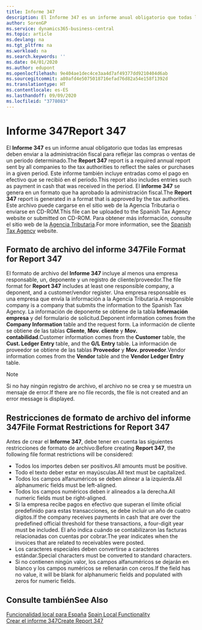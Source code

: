 ```yaml
---
title: Informe 347
description: El Informe 347 es un informe anual obligatorio que todas las empresas deben enviar a la administración fiscal para reflejar las compras o ventas de un periodo determinado. Este informe también incluye entradas como el pago en efectivo que se recibió en el período.
author: SorenGP
ms.service: dynamics365-business-central
ms.topic: article
ms.devlang: na
ms.tgt_pltfrm: na
ms.workload: na
ms.search.keywords: ''
ms.date: 04/01/2020
ms.author: edupont
ms.openlocfilehash: 9e404ae1dec4ce3aa4d7af49377dd9210404d6ab
ms.sourcegitcommit: a80afd4e5075018716efad76d82a54e158f1392d
ms.translationtype: HT
ms.contentlocale: es-ES
ms.lasthandoff: 09/09/2020
ms.locfileid: "3778083"
---
```

# <a name="report-347"></a><span data-ttu-id="c98e4-104">Informe 347</span><span class="sxs-lookup"><span data-stu-id="c98e4-104">Report 347</span></span>
<span data-ttu-id="c98e4-105">El **Informe 347** es un informe anual obligatorio que todas las empresas deben enviar a la administración fiscal para reflejar las compras o ventas de un periodo determinado.</span><span class="sxs-lookup"><span data-stu-id="c98e4-105">The **Report 347** report is a required annual report sent by all companies to the tax authorities to reflect the sales or purchases in a given period.</span></span> <span data-ttu-id="c98e4-106">Este informe también incluye entradas como el pago en efectivo que se recibió en el período.</span><span class="sxs-lookup"><span data-stu-id="c98e4-106">This report also includes entries such as payment in cash that was received in the period.</span></span> <span data-ttu-id="c98e4-107">El **informe 347** se genera en un formato que ha aprobado la administración fiscal.</span><span class="sxs-lookup"><span data-stu-id="c98e4-107">The **Report 347** report is generated in a format that is approved by the tax authorities.</span></span> <span data-ttu-id="c98e4-108">Este archivo puede cargarse en el sitio web de la Agencia Tributaria o enviarse en CD-ROM.</span><span class="sxs-lookup"><span data-stu-id="c98e4-108">This file can be uploaded to the Spanish Tax Agency website or submitted on CD-ROM.</span></span> <span data-ttu-id="c98e4-109">Para obtener más información, consulte el sitio web de la [Agencia Tributaria](https://www.agenciatributaria.es/AEAT.internet/en_gb/Inicio.shtml).</span><span class="sxs-lookup"><span data-stu-id="c98e4-109">For more information, see the [Spanish Tax Agency](https://www.agenciatributaria.es/AEAT.internet/en_gb/Inicio.shtml) website.</span></span>  

## <a name="file-format-for-report-347"></a><span data-ttu-id="c98e4-110">Formato de archivo del informe 347</span><span class="sxs-lookup"><span data-stu-id="c98e4-110">File Format for Report 347</span></span>  
<span data-ttu-id="c98e4-111">El formato de archivo del **Informe 347** incluye al menos una empresa responsable, un, deponente y un registro de cliente/proveedor.</span><span class="sxs-lookup"><span data-stu-id="c98e4-111">The file format for **Report 347** includes at least one responsible company, a deponent, and a customer/vendor register.</span></span> <span data-ttu-id="c98e4-112">Una empresa responsable es una empresa que envía la información a la Agencia Tributaria.</span><span class="sxs-lookup"><span data-stu-id="c98e4-112">A responsible company is a company that submits the information to the Spanish Tax Agency.</span></span> <span data-ttu-id="c98e4-113">La información de deponente se obtiene de la tabla **Información empresa** y del formulario de solicitud.</span><span class="sxs-lookup"><span data-stu-id="c98e4-113">Deponent information comes from the **Company Information** table and the request form.</span></span> <span data-ttu-id="c98e4-114">La información de cliente se obtiene de las tablas **Cliente**, **Mov. cliente** y **Mov. contabilidad**.</span><span class="sxs-lookup"><span data-stu-id="c98e4-114">Customer information comes from the **Customer** table, the **Cust. Ledger Entry** table, and the **G/L Entry** table.</span></span> <span data-ttu-id="c98e4-115">La información de proveedor se obtiene de las tablas **Proveedor** y **Mov. proveedor**.</span><span class="sxs-lookup"><span data-stu-id="c98e4-115">Vendor information comes from the **Vendor** table and the **Vendor Ledger Entry** table.</span></span>  

> [!NOTE]  
>  <span data-ttu-id="c98e4-116">Si no hay ningún registro de archivo, el archivo no se crea y se muestra un mensaje de error.</span><span class="sxs-lookup"><span data-stu-id="c98e4-116">If there are no file records, the file is not created and an error message is displayed.</span></span>  

## <a name="file-format-restrictions-for-report-347"></a><span data-ttu-id="c98e4-117">Restricciones de formato de archivo del informe 347</span><span class="sxs-lookup"><span data-stu-id="c98e4-117">File Format Restrictions for Report 347</span></span>  
<span data-ttu-id="c98e4-118">Antes de crear el **Informe 347**, debe tener en cuenta las siguientes restricciones de formato de archivo:</span><span class="sxs-lookup"><span data-stu-id="c98e4-118">Before creating **Report 347**, the following file format restrictions will be considered:</span></span>  

- <span data-ttu-id="c98e4-119">Todos los importes deben ser positivos.</span><span class="sxs-lookup"><span data-stu-id="c98e4-119">All amounts must be positive.</span></span>  
- <span data-ttu-id="c98e4-120">Todo el texto deber estar en mayúsculas.</span><span class="sxs-lookup"><span data-stu-id="c98e4-120">All text must be capitalized.</span></span>  
- <span data-ttu-id="c98e4-121">Todos los campos alfanuméricos se deben alinear a la izquierda.</span><span class="sxs-lookup"><span data-stu-id="c98e4-121">All alphanumeric fields must be left-aligned.</span></span>  
- <span data-ttu-id="c98e4-122">Todos los campos numéricos deben ir alineados a la derecha.</span><span class="sxs-lookup"><span data-stu-id="c98e4-122">All numeric fields must be right-aligned.</span></span>  
- <span data-ttu-id="c98e4-123">Si la empresa recibe pagos en efectivo que superan el límite oficial predefinido para estas transacciones, se debe incluir un año de cuatro dígitos.</span><span class="sxs-lookup"><span data-stu-id="c98e4-123">If the company receives payments in cash that are over the predefined official threshold for these transactions, a four-digit year must be included.</span></span> <span data-ttu-id="c98e4-124">El año indica cuándo se contabilizaron las facturas relacionadas con cuentas por cobrar.</span><span class="sxs-lookup"><span data-stu-id="c98e4-124">The year indicates when the invoices that are related to receivables were posted.</span></span>  
- <span data-ttu-id="c98e4-125">Los caracteres especiales deben convertirse a caracteres estándar.</span><span class="sxs-lookup"><span data-stu-id="c98e4-125">Special characters must be converted to standard characters.</span></span>  
- <span data-ttu-id="c98e4-126">Si no contienen ningún valor, los campos alfanuméricos se dejarán en blanco y los campos numéricos se rellenarán con ceros.</span><span class="sxs-lookup"><span data-stu-id="c98e4-126">If the field has no value, it will be blank for alphanumeric fields and populated with zeros for numeric fields.</span></span>  

## <a name="see-also"></a><span data-ttu-id="c98e4-127">Consulte también</span><span class="sxs-lookup"><span data-stu-id="c98e4-127">See Also</span></span>  
 <span data-ttu-id="c98e4-128">[Funcionalidad local para España](spain-local-functionality.md) </span><span class="sxs-lookup"><span data-stu-id="c98e4-128">[Spain Local Functionality](spain-local-functionality.md) </span></span>  
 [<span data-ttu-id="c98e4-129">Crear el informe 347</span><span class="sxs-lookup"><span data-stu-id="c98e4-129">Create Report 347</span></span>](how-to-create-report-347.md)

